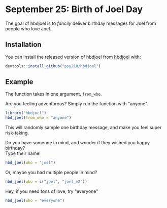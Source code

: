
# September 25: Birth of Joel Day

<!-- badges: start -->
<!-- badges: end -->

The goal of hbdjoel is to *fancily* deliver birthday messages for Joel from people who love Joel. 

## Installation

You can install the released version of hbdjoel from [hbdjoel](https://github/psy218/hbdjoel) with:

``` r
devtools::install_github("psy218/hbdjoel")
```

## Example

The function takes in one argument, `from_who`. 

Are you feeling adventurous? Simply run the function with "anyone". 

``` r
library("hbdjoel")
hbd_joel(from_who = "anyone")
```
This will randomly sample one birthday message, and make you feel super risk-taking. 

Do you have someone in mind, and wonder if they wished you happy birthday?   
Type their name! 
``` r
hbd_joel(who = "joel")
```
Or, maybe you had multiple people in mind?
``` r
hbd_joel(who = c("joel", "joel_v2"))
```

Hey, if you need tons of love, try "everyone"
``` r
hbd_joel(who = "everyone")
```
